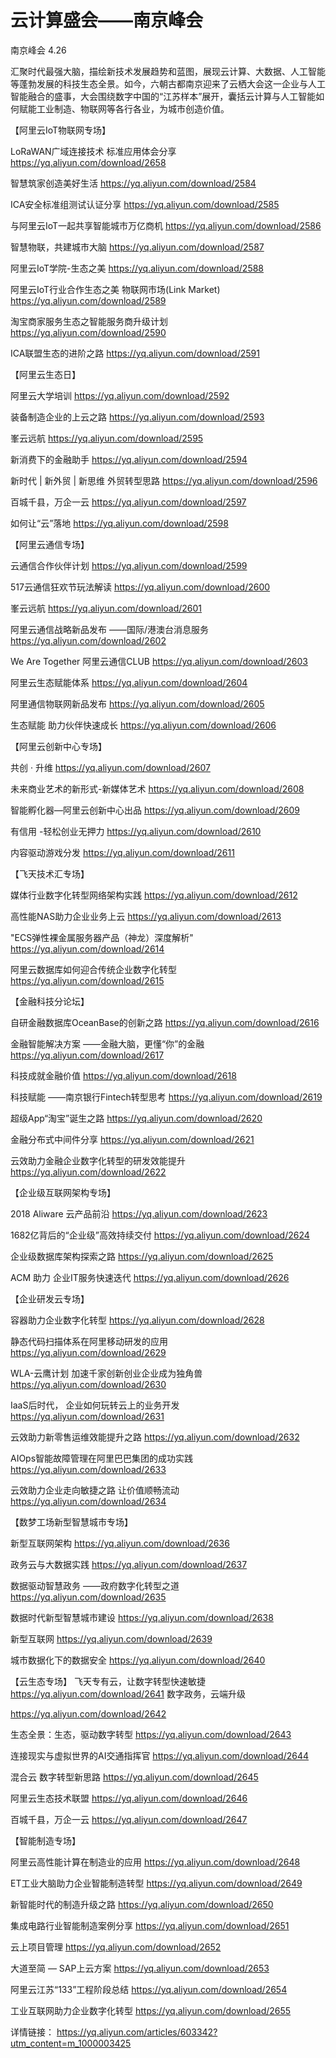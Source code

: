 # 云计算盛会——南京峰会
  

南京峰会 4.26

汇聚时代最强大脑，描绘新技术发展趋势和蓝图，展现云计算、大数据、人工智能等蓬勃发展的科技生态全景。如今，六朝古都南京迎来了云栖大会这一企业与人工智能融合的盛事，大会围绕数字中国的“江苏样本”展开，囊括云计算与人工智能如何赋能工业制造、物联网等各行各业，为城市创造价值。

【阿里云IoT物联网专场】

LoRaWAN广域连接技术 标准应用体会分享
https://yq.aliyun.com/download/2658

智慧筑家创造美好生活
https://yq.aliyun.com/download/2584

ICA安全标准组测试认证分享
https://yq.aliyun.com/download/2585

与阿里云IoT一起共享智能城市万亿商机
https://yq.aliyun.com/download/2586

智慧物联，共建城市大脑
https://yq.aliyun.com/download/2587

阿里云IoT学院-生态之美
https://yq.aliyun.com/download/2588

阿里云IoT行业合作生态之美 物联网市场(Link Market)
https://yq.aliyun.com/download/2589

淘宝商家服务生态之智能服务商升级计划
https://yq.aliyun.com/download/2590

ICA联盟生态的进阶之路
https://yq.aliyun.com/download/2591


【阿里云生态日】

阿里云大学培训
https://yq.aliyun.com/download/2592

装备制造企业的上云之路
https://yq.aliyun.com/download/2593

峯云远航
https://yq.aliyun.com/download/2595

新消费下的金融助手
https://yq.aliyun.com/download/2594

新时代 | 新外贸 | 新思维 外贸转型思路
https://yq.aliyun.com/download/2596

百城千县，万企一云
https://yq.aliyun.com/download/2597

如何让“云”落地
https://yq.aliyun.com/download/2598


【阿里云通信专场】

云通信合作伙伴计划
https://yq.aliyun.com/download/2599

517云通信狂欢节玩法解读
https://yq.aliyun.com/download/2600

峯云远航
https://yq.aliyun.com/download/2601

阿里云通信战略新品发布 ——国际/港澳台消息服务
https://yq.aliyun.com/download/2602

We Are Together 阿里云通信CLUB
https://yq.aliyun.com/download/2603

阿里云生态赋能体系
https://yq.aliyun.com/download/2604

阿里通信物联网新品发布
https://yq.aliyun.com/download/2605

生态赋能 助力伙伴快速成长
https://yq.aliyun.com/download/2606


【阿里云创新中心专场】

共创 · 升维
https://yq.aliyun.com/download/2607

未来商业艺术的新形式-新媒体艺术
https://yq.aliyun.com/download/2608

智能孵化器—阿里云创新中心出品
https://yq.aliyun.com/download/2609

有信用 -轻松创业无押力
https://yq.aliyun.com/download/2610

内容驱动游戏分发
https://yq.aliyun.com/download/2611

【飞天技术汇专场】

媒体行业数字化转型网络架构实践
https://yq.aliyun.com/download/2612

高性能NAS助力企业业务上云
https://yq.aliyun.com/download/2613

"ECS弹性裸金属服务器产品（神龙）深度解析"
https://yq.aliyun.com/download/2614

阿里云数据库如何迎合传统企业数字化转型
https://yq.aliyun.com/download/2615


【金融科技分论坛】

自研金融数据库OceanBase的创新之路
https://yq.aliyun.com/download/2616

金融智能解决方案 ——金融大脑，更懂“你”的金融
https://yq.aliyun.com/download/2617

科技成就金融价值
https://yq.aliyun.com/download/2618

科技赋能 ——南京银行Fintech转型思考
https://yq.aliyun.com/download/2619

超级App“淘宝”诞生之路
https://yq.aliyun.com/download/2620

金融分布式中间件分享
https://yq.aliyun.com/download/2621

云效助力金融企业数字化转型的研发效能提升
https://yq.aliyun.com/download/2622


【企业级互联网架构专场】

2018 Aliware 云产品前沿
https://yq.aliyun.com/download/2623

1682亿背后的“企业级”高效持续交付
https://yq.aliyun.com/download/2624

企业级数据库架构探索之路
https://yq.aliyun.com/download/2625

ACM 助力 企业IT服务快速迭代
https://yq.aliyun.com/download/2626


【企业研发云专场】

容器助力企业数字化转型
https://yq.aliyun.com/download/2628

静态代码扫描体系在阿里移动研发的应用
https://yq.aliyun.com/download/2629

WLA-云鹰计划 加速千家创新创业企业成为独角兽
https://yq.aliyun.com/download/2630

IaaS后时代， 企业如何玩转云上的业务开发
https://yq.aliyun.com/download/2631

云效助力新零售运维效能提升之路
https://yq.aliyun.com/download/2632

AIOps智能故障管理在阿里巴巴集团的成功实践
https://yq.aliyun.com/download/2633

云效助力企业走向敏捷之路 让价值顺畅流动
https://yq.aliyun.com/download/2634


【数梦工场新型智慧城市专场】

新型互联网架构
https://yq.aliyun.com/download/2636

政务云与大数据实践
https://yq.aliyun.com/download/2637

数据驱动智慧政务 ——政府数字化转型之道
https://yq.aliyun.com/download/2635

数据时代新型智慧城市建设
https://yq.aliyun.com/download/2638

新型互联网
https://yq.aliyun.com/download/2639

城市数据化下的数据安全
https://yq.aliyun.com/download/2640


【云生态专场】
飞天专有云，让数字转型快速敏捷
https://yq.aliyun.com/download/2641
数字政务，云端升级

https://yq.aliyun.com/download/2642

生态全景：生态，驱动数字转型
https://yq.aliyun.com/download/2643

连接现实与虚拟世界的AI交通指挥官
https://yq.aliyun.com/download/2644

混合云 数字转型新思路
https://yq.aliyun.com/download/2645

阿里云生态技术联盟
https://yq.aliyun.com/download/2646

百城千县，万企一云
https://yq.aliyun.com/download/2647

【智能制造专场】

阿里云高性能计算在制造业的应用
https://yq.aliyun.com/download/2648

ET工业大脑助力企业智能制造转型
https://yq.aliyun.com/download/2649

新智能时代的制造升级之路
https://yq.aliyun.com/download/2650

集成电路行业智能制造案例分享
https://yq.aliyun.com/download/2651

云上项目管理
https://yq.aliyun.com/download/2652

大道至简 — SAP上云方案
https://yq.aliyun.com/download/2653

阿里云江苏“133”工程阶段总结
https://yq.aliyun.com/download/2654

工业互联网助力企业数字化转型
https://yq.aliyun.com/download/2655


详情链接： https://yq.aliyun.com/articles/603342?utm_content=m_1000003425

